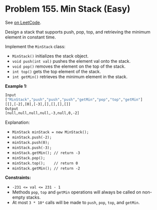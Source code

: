 Problem 155. Min Stack (Easy)
=============================

See [on LeetCode](https://leetcode.com/problems/min-stack/).

Design a stack that supports push, pop, top, and retrieving the minimum element in constant time.

Implement the `MinStack` class:

* `MinStack()` initializes the stack object.
* `void push(int val)` pushes the element val onto the stack.
* `void pop()` removes the element on the top of the stack.
* `int top()` gets the top element of the stack.
* `int getMin()` retrieves the minimum element in the stack.

**Example 1:**

```bash
Input
["MinStack","push","push","push","getMin","pop","top","getMin"]
[[],[-2],[0],[-3],[],[],[],[]]
Output
[null,null,null,null,-3,null,0,-2]
```

Explanation:

* `MinStack minStack = new MinStack();`
* `minStack.push(-2);`
* `minStack.push(0);`
* `minStack.push(-3);`
* `minStack.getMin(); // return -3`
* `minStack.pop();`
* `minStack.top();    // return 0`
* `minStack.getMin(); // return -2`

**Constraints:**

* `-231 <= val <= 231 - 1`
* Methods `pop`, `top` and `getMin` operations will always be called on non-empty stacks.
* At most `3 * 10⁴` calls will be made to `push`, `pop`, `top`, and `getMin`.
